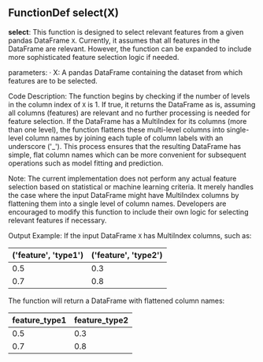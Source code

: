 ## FunctionDef select(X)
**select**: This function is designed to select relevant features from a given pandas DataFrame `X`. Currently, it assumes that all features in the DataFrame are relevant. However, the function can be expanded to include more sophisticated feature selection logic if needed.

parameters:
· X: A pandas DataFrame containing the dataset from which features are to be selected.

Code Description: The function begins by checking if the number of levels in the column index of `X` is 1. If true, it returns the DataFrame as is, assuming all columns (features) are relevant and no further processing is needed for feature selection. If the DataFrame has a MultiIndex for its columns (more than one level), the function flattens these multi-level columns into single-level column names by joining each tuple of column labels with an underscore ('_'). This process ensures that the resulting DataFrame has simple, flat column names which can be more convenient for subsequent operations such as model fitting and prediction.

Note: The current implementation does not perform any actual feature selection based on statistical or machine learning criteria. It merely handles the case where the input DataFrame might have MultiIndex columns by flattening them into a single level of column names. Developers are encouraged to modify this function to include their own logic for selecting relevant features if necessary.

Output Example: If the input DataFrame `X` has MultiIndex columns, such as:

| ('feature', 'type1') | ('feature', 'type2') |
|----------------------|----------------------|
| 0.5                  | 0.3                  |
| 0.7                  | 0.8                  |

The function will return a DataFrame with flattened column names:

| feature_type1 | feature_type2 |
|---------------|---------------|
| 0.5           | 0.3           |
| 0.7           | 0.8           |
